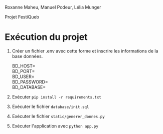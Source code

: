 Roxanne Maheu, Manuel Podeur, Lélia Munger

Projet FestiQueb

# Exécution du projet

1. Créer un fichier .env avec cette forme et inscrire les informations de la base données.

   BD_HOST=     
   BD_PORT=     
   BD_USER=     
   BD_PASSWORD=     
   BD_DATABASE=

2. Exécuter `pip install -r requirements.txt`
3. Exécuter le fichier `database/init.sql`
4. Exécuter le fichier `static/generer_donnes.py`
5. Exécuter l'application avec `python app.py`